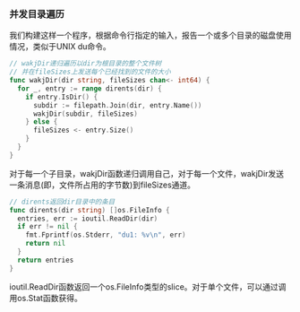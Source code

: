 ### 并发目录遍历

我们构建这样一个程序，根据命令行指定的输入，报告一个或多个目录的磁盘使用情况，类似于UNIX du命令。

```go
// wakjDir递归遍历以dir为根目录的整个文件树
// 并在fileSizes上发送每个已经找到的文件的大小
func wakjDir(dir string, fileSizes chan<- int64) {
  for _, entry := range dirents(dir) {
    if entry.IsDir() {
      subdir := filepath.Join(dir, entry.Name())
      wakjDir(subdir, fileSizes)
    } else {
      fileSizes <- entry.Size()
    }
  }
}
```

对于每一个子目录，wakjDir函数递归调用自己，对于每一个文件，wakjDir发送一条消息(即，文件所占用的字节数)到fileSizes通道。

```go
// dirents返回dir目录中的条目
func dirents(dir string) []os.FileInfo {
  entries, err := ioutil.ReadDir(dir)
  if err != nil {
    fmt.Fprintf(os.Stderr, "du1: %v\n", err)
    return nil
  }
  return entries
}
```

ioutil.ReadDir函数返回一个os.FileInfo类型的slice。对于单个文件，可以通过调用os.Stat函数获得。
